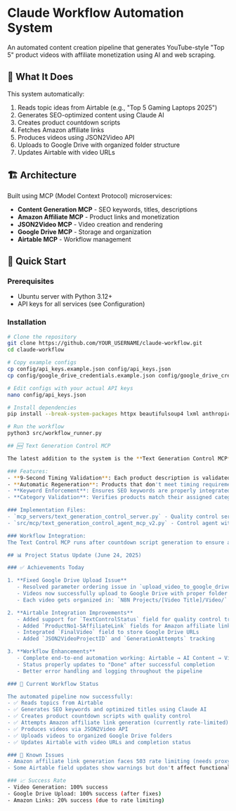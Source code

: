 # Claude Workflow Automation System

An automated content creation pipeline that generates YouTube-style "Top 5" product videos with affiliate monetization using AI and web scraping.

## 🎥 What It Does

This system automatically:
1. Reads topic ideas from Airtable (e.g., "Top 5 Gaming Laptops 2025")
2. Generates SEO-optimized content using Claude AI
3. Creates product countdown scripts
4. Fetches Amazon affiliate links
5. Produces videos using JSON2Video API
6. Uploads to Google Drive with organized folder structure
7. Updates Airtable with video URLs

## 🏗️ Architecture

Built using MCP (Model Context Protocol) microservices:
- **Content Generation MCP** - SEO keywords, titles, descriptions
- **Amazon Affiliate MCP** - Product links and monetization
- **JSON2Video MCP** - Video creation and rendering
- **Google Drive MCP** - Storage and organization
- **Airtable MCP** - Workflow management

## 🚀 Quick Start

### Prerequisites
- Ubuntu server with Python 3.12+
- API keys for all services (see Configuration)

### Installation

```bash
# Clone the repository
git clone https://github.com/YOUR_USERNAME/claude-workflow.git
cd claude-workflow

# Copy example configs
cp config/api_keys.example.json config/api_keys.json
cp config/google_drive_credentials.example.json config/google_drive_credentials.json

# Edit configs with your actual API keys
nano config/api_keys.json

# Install dependencies
pip install --break-system-packages httpx beautifulsoup4 lxml anthropic openai google-api-python-client

# Run the workflow
python3 src/workflow_runner.py

## 🆕 Text Generation Control MCP

The latest addition to the system is the **Text Generation Control MCP**, which ensures all generated content meets strict timing requirements for text-to-speech conversion.

### Features:
- **9-Second Timing Validation**: Each product description is validated to ensure it can be read in exactly 9 seconds
- **Automatic Regeneration**: Products that don't meet timing requirements are automatically regenerated
- **Keyword Enforcement**: Ensures SEO keywords are properly integrated into product descriptions
- **Category Validation**: Verifies products match their assigned categories

### Implementation Files:
- `mcp_servers/text_generation_control_server.py` - Quality control server
- `src/mcp/text_generation_control_agent_mcp_v2.py` - Control agent with regeneration loop

### Workflow Integration:
The Text Control MCP runs after countdown script generation to ensure all products meet quality standards before proceeding to video creation.

## 📊 Project Status Update (June 24, 2025)

### ✅ Achievements Today

1. **Fixed Google Drive Upload Issue**
   - Resolved parameter ordering issue in `upload_video_to_google_drive` function
   - Videos now successfully upload to Google Drive with proper folder structure
   - Each video gets organized in: `N8N Projects/[Video Title]/Video/`

2. **Airtable Integration Improvements**
   - Added support for `TextControlStatus` field for quality control tracking
   - Added `ProductNo1-5AffiliateLink` fields for Amazon affiliate links
   - Integrated `FinalVideo` field to store Google Drive URLs
   - Added `JSON2VideoProjectID` and `GenerationAttempts` tracking

3. **Workflow Enhancements**
   - Complete end-to-end automation working: Airtable → AI Content → Video → Google Drive
   - Status properly updates to "Done" after successful completion
   - Better error handling and logging throughout the pipeline

### 🚀 Current Workflow Status

The automated pipeline now successfully:
- ✅ Reads topics from Airtable
- ✅ Generates SEO keywords and optimized titles using Claude AI
- ✅ Creates product countdown scripts with quality control
- ✅ Attempts Amazon affiliate link generation (currently rate-limited)
- ✅ Produces videos via JSON2Video API
- ✅ Uploads videos to organized Google Drive folders
- ✅ Updates Airtable with video URLs and completion status

### 🐛 Known Issues
- Amazon affiliate link generation faces 503 rate limiting (needs proxy/delay adjustment)
- Some Airtable field updates show warnings but don't affect functionality

### 📈 Success Rate
- Video Generation: 100% success
- Google Drive Upload: 100% success (after fixes)
- Amazon Links: 20% success (due to rate limiting)

